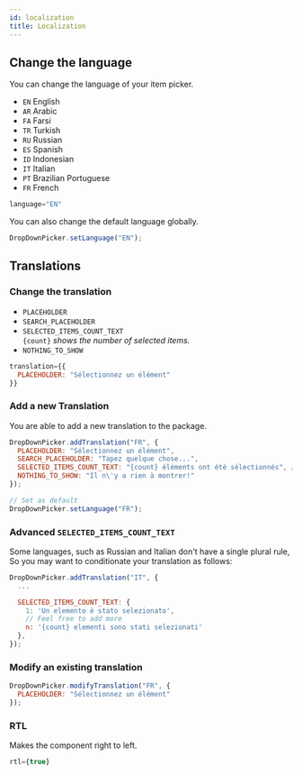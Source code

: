 ```yaml
---
id: localization
title: Localization
---
```


## Change the language
You can change the language of your item picker.
+ `EN` English
+ `AR` Arabic
+ `FA` Farsi
+ `TR` Turkish
+ `RU` Russian
+ `ES` Spanish
+ `ID` Indonesian
+ `IT` Italian
+ `PT` Brazilian Portuguese
+ `FR` French

```jsx
language="EN"
```

You can also change the default language globally.

```jsx
DropDownPicker.setLanguage("EN");
```

## Translations
### Change the translation
+ `PLACEHOLDER`
+ `SEARCH_PLACEHOLDER`
+ `SELECTED_ITEMS_COUNT_TEXT`  
  `{count}` *shows the number of selected items.*
+ `NOTHING_TO_SHOW`

```jsx
translation={{
  PLACEHOLDER: "Sélectionnez un élément"
}}
```

### Add a new Translation
You are able to add a new translation to the package.

```jsx
DropDownPicker.addTranslation("FR", {
  PLACEHOLDER: "Sélectionnez un élément",
  SEARCH_PLACEHOLDER: "Tapez quelque chose...",
  SELECTED_ITEMS_COUNT_TEXT: "{count} éléments ont été sélectionnés", // See below for advanced options
  NOTHING_TO_SHOW: "Il n\'y a rien à montrer!"
});

// Set as default
DropDownPicker.setLanguage("FR");
```

### Advanced `SELECTED_ITEMS_COUNT_TEXT`
Some languages, such as Russian and Italian don't have a single plural rule, So you may want to conditionate your translation as follows:
```jsx
DropDownPicker.addTranslation("IT", {
  ...

  SELECTED_ITEMS_COUNT_TEXT: {
    1: 'Un elemento è stato selezionato',
    // Feel free to add more
    n: '{count} elementi sono stati selezionati'
  },
});
```

### Modify an existing translation
```jsx
DropDownPicker.modifyTranslation("FR", {
  PLACEHOLDER: "Sélectionnez un élément"
});
```

### RTL
Makes the component right to left.
```jsx
rtl={true}
```
